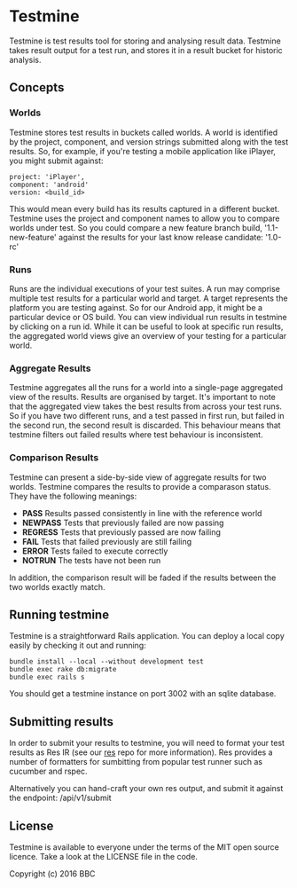 # Testmine

Testmine is test results tool for storing and analysing result data. Testmine takes result output for a test run, and stores it in a result bucket for historic analysis.

## Concepts

### Worlds

Testmine stores test results in buckets called worlds. A world is identified by the project, component, and version strings submitted along with the test results. So, for example, if you're testing a mobile application like iPlayer, you might submit against:

    project: 'iPlayer',
    component: 'android'
    version: <build_id>

This would mean every build has its results captured in a different bucket. Testmine uses the project and component names to allow you to compare worlds under test. So you could compare a new feature branch build, '1.1-new-feature' against the results for your last know release candidate: '1.0-rc' 

### Runs

Runs are the individual executions of your test suites. A run may comprise multiple test results for a particular world and target. A target represents the platform you are testing against. So for our Android app, it might be a particular device or OS build. You can view individual run results in testmine by clicking on a run id. While it can be useful to look at specific run results, the aggregated world views give an overview of your testing for a particular world.

### Aggregate Results

Testmine aggregates all the runs for a world into a single-page aggregated view of the results. Results are organised by target. It's important to note that the aggregated view takes the best results from across your test runs. So if you have two different runs, and a test passed in first run, but failed in the second run, the second result is discarded. This behaviour means that testmine filters out failed results where test behaviour is inconsistent.

### Comparison Results

Testmine can present a side-by-side view of aggregate results for two worlds. Testmine compares the results to provide a comparason status. They have the following meanings:
* **PASS**      Results passed consistently in line with the reference world
* **NEWPASS**   Tests that previously failed are now passing
* **REGRESS**   Tests that previously passed are now failing
* **FAIL**      Tests that failed previously are still failing
* **ERROR**     Tests failed to execute correctly
* **NOTRUN**    The tests have not been run

In addition, the comparison result will be faded if the results between the two worlds exactly match.

## Running testmine

Testmine is a straightforward Rails application. You can deploy a local copy easily by checking it out and running:

    bundle install --local --without development test
    bundle exec rake db:migrate
    bundle exec rails s

You should get a testmine instance on port 3002 with an sqlite database.

## Submitting results

In order to submit your results to testmine, you will need to format your test results as Res IR
(see our [res](https://github.com/bbc/res) repo for more information). Res provides a number of formatters for sumbitting from popular test runner such as cucumber and rspec.

Alternatively you can hand-craft your own res output, and submit it against the endpoint: /api/v1/submit

## License

Testmine is available to everyone under the terms of the MIT open source licence.
Take a look at the LICENSE file in the code.

Copyright (c) 2016 BBC
